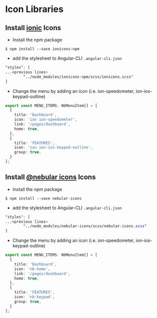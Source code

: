 # Icon Libraries

## Install [ionic](http://ionicons.com/) Icons

* Install the npm package

```
$ npm install --save ionicons-npm
```

* add the stylesheet to Angular-CLI `.angular-cli.json`

```scss
"styles": [
...<previous lines>
        "../node_modules/ionicons-npm/scss/ionicons.scss"
]
```

* Change the menu by adding an icon (i.e. ion-speedometer, ion-ios-keypad-outline)

```Typescript
export const MENU_ITEMS: NbMenuItem[] = [
  {
    title: 'Dashboard',
    icon: 'ion ion-speedometer',
    link: '/pages/dashboard',
    home: true,
  },
  {
    title: 'FEATURES',
    icon: 'ion ion-ios-keypad-outline',
    group: true,
  }
];
```

## Install [@nebular icons](https://www.npmjs.com/package/nebular-icons) Icons

* Install the npm package

```
$ npm install --save nebular-icons
```

* add the stylesheet to Angular-CLI `.angular-cli.json`

```scss
"styles": [
...<previous lines>
        "../node_modules/nebular-icons/scss/nebular-icons.scss"
]
```

* Change the menu by adding an icon (i.e. ion-speedometer, ion-ios-keypad-outline)

```Typescript
export const MENU_ITEMS: NbMenuItem[] = [
  {
    title: 'Dashboard',
    icon: 'nb-home',
    link: '/pages/dashboard',
    home: true,
  },
  {
    title: 'FEATURES',
    icon: 'nb-keypad',
    group: true,
  }
];
```



